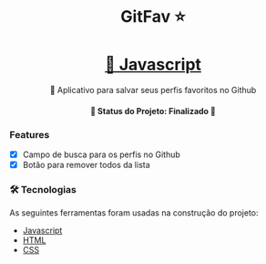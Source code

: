 <h1 align="center">GitFav ⭐ </h1>

<h1 align="center">
    <a href="https://pt-br.reactjs.org/">🔗 Javascript</a>
</h1>
<p align="center">🚀 Aplicativo para salvar seus perfis favoritos no Github</p>

<h4 align="center"> 
	🚧  Status do Projeto: Finalizado  🚧
</h4>

### Features

- [x] Campo de busca para os perfis no Github
- [x] Botão para remover todos da lista

### 🛠 Tecnologias

As seguintes ferramentas foram usadas na construção do projeto:

- [Javascript](https://developer.mozilla.org/pt-BR/docs/Web/JavaScript)
- [HTML](https://developer.mozilla.org/pt-BR/docs/Web/HTML)
- [CSS](https://developer.mozilla.org/pt-BR/docs/Web/CSS)